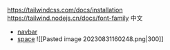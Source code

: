 https://tailwindcss.com/docs/installation
https://tailwind.nodejs.cn/docs/font-family 中文
- [navbar](https://tailwindui.com/components/application-ui/navigation/navbars)
- [space](https://tailwindcss.com/docs/space#add-horizontal-space-between-children)
![[Pasted image 20230831160248.png|300]]
